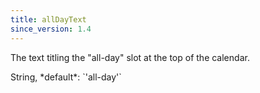 ```yaml
---
title: allDayText
since_version: 1.4
---
```


The text titling the "all-day" slot at the top of the calendar.

<div class='spec' markdown='1'>
String, *default*: `'all-day'`
</div>

